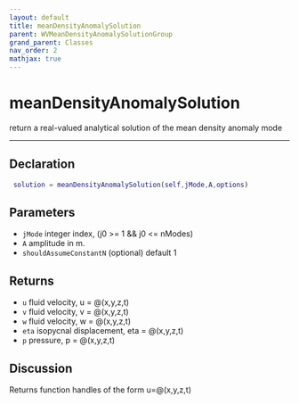```yaml
---
layout: default
title: meanDensityAnomalySolution
parent: WVMeanDensityAnomalySolutionGroup
grand_parent: Classes
nav_order: 2
mathjax: true
---
```


#  meanDensityAnomalySolution

return a real-valued analytical solution of the mean density anomaly mode


---

## Declaration
```matlab
 solution = meanDensityAnomalySolution(self,jMode,A,options)
```
## Parameters
+ `jMode`  integer index, (j0 >= 1 && j0 <= nModes)
+ `A`  amplitude in m.
+ `shouldAssumeConstantN`  (optional) default 1

## Returns
+ `u`  fluid velocity, u = @(x,y,z,t)
+ `v`  fluid velocity, v = @(x,y,z,t)
+ `w`  fluid velocity, w = @(x,y,z,t)
+ `eta`  isopycnal displacement, eta = @(x,y,z,t)
+ `p`  pressure, p = @(x,y,z,t)

## Discussion

  Returns function handles of the form u=@(x,y,z,t)
 
                    
